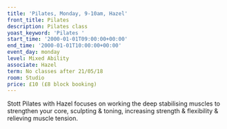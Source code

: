 ```yaml
---
title: 'Pilates, Monday, 9-10am, Hazel'
front_title: Pilates
description: Pilates class
yoast_keyword: 'Pilates '
start_time: '2000-01-01T09:00:00+00:00'
end_time: '2000-01-01T10:00:00+00:00'
event_day: monday
level: Mixed Ability
associate: Hazel
term: No classes after 21/05/18
room: Studio
price: £10 (£8 block booking)
---
```

Stott Pilates with Hazel focuses on working the deep stabilising muscles to strengthen your core, sculpting & toning, increasing strength & flexibility & relieving muscle tension.
